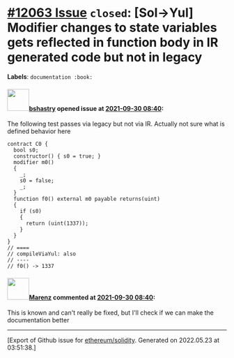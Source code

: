# [\#12063 Issue](https://github.com/ethereum/solidity/issues/12063) `closed`: [Sol->Yul] Modifier changes to state variables gets reflected in function body in IR generated code but not in legacy
**Labels**: `documentation :book:`


#### <img src="https://avatars.githubusercontent.com/u/2388185?v=4" width="50">[bshastry](https://github.com/bshastry) opened issue at [2021-09-30 08:40](https://github.com/ethereum/solidity/issues/12063):

The following test passes via legacy but not via IR. Actually not sure what is defined behavior here

```
contract C0 {
  bool s0;
  constructor() { s0 = true; }
  modifier m0()
  {
    _;
    s0 = false;
    _;
  }
  function f0() external m0 payable returns(uint)
  {
    if (s0)
    {
      return (uint(1337));
    }
  }
}
// ====
// compileViaYul: also
// ----
// f0() -> 1337
```



#### <img src="https://avatars.githubusercontent.com/u/424752?u=038e104b849efd16f076b671ef6c46af7073bfa7&v=4" width="50">[Marenz](https://github.com/Marenz) commented at [2021-09-30 08:40](https://github.com/ethereum/solidity/issues/12063#issuecomment-941163429):

This is known and can't really be fixed, but I'll check if we can make the documentation better


-------------------------------------------------------------------------------



[Export of Github issue for [ethereum/solidity](https://github.com/ethereum/solidity). Generated on 2022.05.23 at 03:51:38.]
